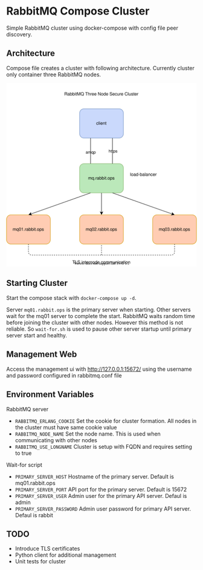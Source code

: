 # RabbitMQ Compose Cluster

Simple RabbitMQ cluster using docker-compose with config file peer discovery.

## Architecture

Compose file creates a cluster with following architecture. Currently cluster only container three RabbitMQ nodes.

![cluster-architecture](architecture.svg)

## Starting Cluster

Start the compose stack with `docker-compose up -d`. 

Server `mq01.rabbit.ops` is the primary server when starting. Other servers wait for the mq01 server to complete the start.
RabbitMQ waits random time before joining the cluster with other nodes. However this method is not reliable. So `wait-for.sh` is used to pause other server
startup until primary server start and healthy. 


## Management Web

Access the management ui with http://127.0.0.1:15672/ using the username and password configured in rabbitmq.conf file

## Environment Variables

RabbitMQ server
- `RABBITMQ_ERLANG_COOKIE` Set the cookie for cluster formation. All nodes in the cluster must have same cookie value
- `RABBITMQ_NODE_NAME` Set the node name. This is used when communicating with other nodes
- `RABBITMQ_USE_LONGNAME` Cluster is setup with FQDN and requires setting to true

Wait-for script
- `PRIMARY_SERVER_HOST` Hostname of the primary server. Default is mq01.rabbit.ops
- `PRIMARY_SERVER_PORT` API port for the primary server. Default is 15672
- `PRIMARY_SERVER_USER` Admin user for the primary API server. Defaul is admin
- `PRIMARY_SERVER_PASSWORD` Admin user password for primary API server. Defaul is rabbit

## TODO
- Introduce TLS certificates
- Python client for additional management
- Unit tests for cluster